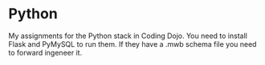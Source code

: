 # Python
My assignments for the Python stack in Coding Dojo.
You need to install Flask and PyMySQL to run them.
If they have a .mwb schema file you need to forward ingeneer it.
